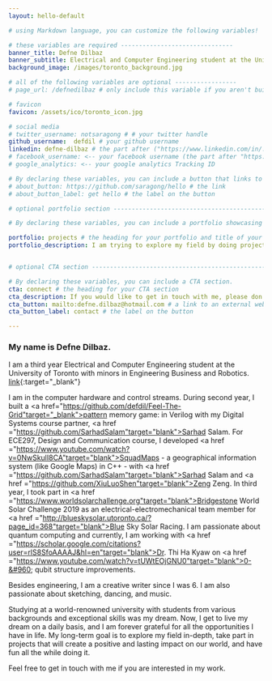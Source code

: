 ```yaml
---
layout: hello-default

# using Markdown language, you can customize the following variables!

# these variables are required -------------------------------
banner_title: Defne Dilbaz
banner_subtitle: Electrical and Computer Engineering student at the University of Toronto. Passionate about computer hardware and quantum computing.
background_image: /images/toronto_background.jpg

# all of the following variables are optional -----------------
# page_url: /defnedilbaz # only include this variable if you aren't building the page to your primary domain 

# favicon
favicon: /assets/ico/toronto_icon.jpg

# social media
# twitter_username: notsaragong # # your twitter handle
github_username:  defdil # your github username
linkedin: defne-dilbaz # the part after ("https://www.linkedin.com/in/...")
# facebook_username: <-- your facebook username (the part after "https://www.facebook.com/...")
# google_analytics: <-- your google analytics Tracking ID

# By declaring these variables, you can include a button that links to an external website or to media.
# about_button: https://github.com/saragong/hello # the link
# about_button_label: get hello # the label on the button

# optional portfolio section ------------------------------------------

# By declaring these variables, you can include a portfolio showcasing your work and organize your portfolio's items into a custom layout, all without adding any CSS. In addition, you must 1) create an HTML file in the_includes folder for each project with the text you'd like to display, and 2) create a YAML file in the _data folder describing the order in which each project should be shown and categorized. See `/includes/example.html` and `/_data/work.yml` for examples.

portfolio: projects # the heading for your portfolio and title of your YAML file
portfolio_description: I am trying to explore my field by doing projects in teams. If you have any questions about my projects, feel free to contact me.  # a description to be desplayed below the heading and above the content


# optional CTA section --------------------------------------------------

# By declaring these variables, you can include a CTA section.
cta: connect # the heading for your CTA section
cta_description: If you would like to get in touch with me, please don't hesitate to reach out. # a description to be desplayed below the heading and above the content
cta_button: mailto:defne.dilbaz@hotmail.com # a link to an external website or to media
cta_button_label: contact # the label on the button

---			
```

[//]: # (write a bit about yourself here)

### **My name is Defne Dilbaz.**
  
I am a third year Electrical and Computer Engineering student at the University of Toronto with minors in Engineering Business and Robotics. 
[link](https://github.com/defdil/Feel-The-Grid"){:target="_blank"}

I am in the computer hardware and control streams. During second year, I built a <a href="https://github.com/defdil/Feel-The-Grid"target="_blank">pattern memory game: </a> in Verilog with my Digital Systems course partner, <a href ="https://github.com/SarhadSalam"target="blank">Sarhad Salam</a>. For ECE297, Design and Communication course, I developed <a href ="https://www.youtube.com/watch?v=0NwSkulI8CA"target="blank">SquadMaps</a> - a geographical information system (like Google Maps) in C++ - with <a href ="https://github.com/SarhadSalam"target="blank">Sarhad Salam</a> and <a href ="https://github.com/XiuLuoShen"target="blank">Zeng Zeng</a>. In third year, I took part in <a href ="https://www.worldsolarchallenge.org"target="blank">Bridgestone World Solar Challenge 2019</a> as an electrical-electromechanical team member for <a href ="http://blueskysolar.utoronto.ca/?page_id=368"target="blank">Blue Sky Solar Racing</a>. I am passionate about quantum computing and currently, I am working with <a href ="https://scholar.google.com/citations?user=rlS8SfoAAAAJ&hl=en"target="blank">Dr. Thi Ha Kyaw</a> on <a href ="https://www.youtube.com/watch?v=tUWtEOjGNU0"target="blank">0-&#960; qubit structure improvements</a>.


Besides engineering, I am a creative writer since I was 6. I am also passionate about sketching, dancing, and music. 

Studying at a world-renowned university with students from various backgrounds and exceptional skills was my dream. Now, I get to live my dream on a daily basis, and I am forever grateful for all the opportunities I have in life. My long-term goal is to explore my field in-depth, take part in projects that will create a positive and lasting impact on our world, and have fun all the while doing it. 

Feel free to get in touch with me if you are interested in my work. 
